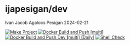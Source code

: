 ijapesigan/dev
================
Ivan Jacob Agaloos Pesigan
2024-02-21

<!-- README.md is generated from .setup/readme/README.Rmd. Please edit that file -->
<!-- badges: start -->

[![Make
Project](https://github.com/ijapesigan/docker-dev/actions/workflows/make.yml/badge.svg)](https://github.com/ijapesigan/docker-dev/actions/workflows/make.yml)
[![Docker Build and Push
\[multi\]](https://github.com/ijapesigan/docker-dev/actions/workflows/docker-build-push-multi.yml/badge.svg)](https://github.com/ijapesigan/docker-dev/actions/workflows/docker-build-push-multi.yml)
[![Docker Build and Push Dev \[multi\]
(Daily)](https://github.com/ijapesigan/docker-dev/actions/workflows/docker-build-push-daily-multi-dev.yml/badge.svg)](https://github.com/ijapesigan/docker-dev/actions/workflows/docker-build-push-daily-multi-dev.yml)
[![Shell
Check](https://github.com/ijapesigan/docker-dev/actions/workflows/shellcheck.yml/badge.svg)](https://github.com/ijapesigan/docker-dev/actions/workflows/shellcheck.yml)
<!-- badges: end -->
